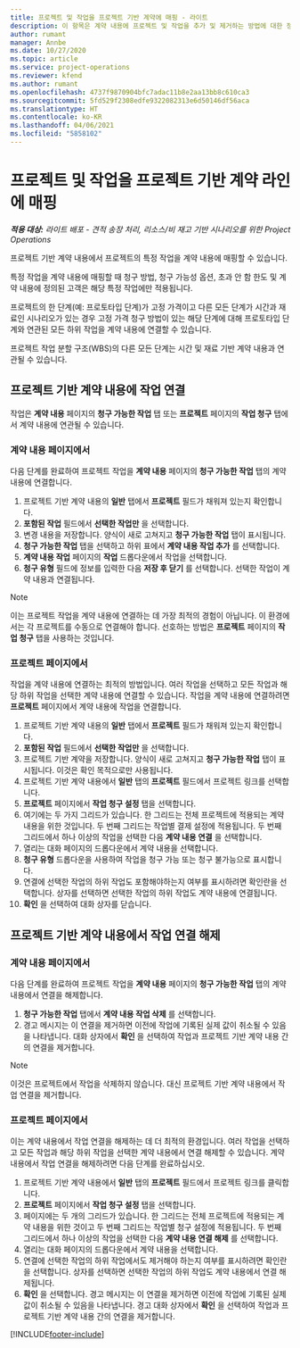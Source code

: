 ```yaml
---
title: 프로젝트 및 작업을 프로젝트 기반 계약에 매핑 - 라이트
description: 이 항목은 계약 내용에 프로젝트 및 작업을 추가 및 제거하는 방법에 대한 정보를 제공합니다.
author: rumant
manager: Annbe
ms.date: 10/27/2020
ms.topic: article
ms.service: project-operations
ms.reviewer: kfend
ms.author: rumant
ms.openlocfilehash: 4737f9870904bfc7adac11b8e2aa13bb8c610ca3
ms.sourcegitcommit: 5fd529f2308edfe9322082313e6d50146df56aca
ms.translationtype: HT
ms.contentlocale: ko-KR
ms.lasthandoff: 04/06/2021
ms.locfileid: "5858102"
---
```

# <a name="map-projects-and-tasks-to-a-project-based-contract-line"></a>프로젝트 및 작업을 프로젝트 기반 계약 라인에 매핑 

_**적용 대상:** 라이트 배포 - 견적 송장 처리, 리소스/비 재고 기반 시나리오를 위한 Project Operations_

프로젝트 기반 계약 내용에서 프로젝트의 특정 작업을 계약 내용에 매핑할 수 있습니다.

특정 작업을 계약 내용에 매핑할 때 청구 방법, 청구 가능성 옵션, 초과 안 함 한도 및 계약 내용에 정의된 고객은 해당 특정 작업에만 적용됩니다.

프로젝트의 한 단계(예: 프로토타입 단계)가 고정 가격이고 다른 모든 단계가 시간과 재료인 시나리오가 있는 경우 고정 가격 청구 방법이 있는 해당 단계에 대해 프로토타입 단계와 연관된 모든 하위 작업을 계약 내용에 연결할 수 있습니다.

프로젝트 작업 분할 구조(WBS)의 다른 모든 단계는 시간 및 재료 기반 계약 내용과 연관될 수 있습니다.

## <a name="associate-tasks-to-project-based-contract-lines"></a>프로젝트 기반 계약 내용에 작업 연결

작업은 **계약 내용** 페이지의 **청구 가능한 작업** 탭 또는 **프로젝트** 페이지의 **작업 청구** 탭에서 계약 내용에 연관될 수 있습니다.

### <a name="from-the-contract-line-page"></a>계약 내용 페이지에서

다음 단계를 완료하여 프로젝트 작업을 **계약 내용** 페이지의 **청구 가능한 작업** 탭의 계약 내용에 연결합니다.

1. 프로젝트 기반 계약 내용의 **일반** 탭에서 **프로젝트** 필드가 채워져 있는지 확인합니다.
2. **포함된 작업** 필드에서 **선택한 작업만** 을 선택합니다.
3. 변경 내용을 저장합니다. 양식이 새로 고쳐지고 **청구 가능한 작업** 탭이 표시됩니다.
4. **청구 가능한 작업** 탭을 선택하고 하위 표에서 **계약 내용 작업 추가** 를 선택합니다.
5. **계약 내용 작업** 페이지의 **작업** 드롭다운에서 작업을 선택합니다. 
6. **청구 유형** 필드에 정보를 입력한 다음 **저장 후 닫기** 를 선택합니다. 선택한 작업이 계약 내용과 연결됩니다.

> [!NOTE]
> 이는 프로젝트 작업을 계약 내용에 연결하는 데 가장 최적의 경험이 아닙니다. 이 환경에서는 각 프로젝트를 수동으로 연결해야 합니다. 선호하는 방법은 **프로젝트** 페이지의 **작업 청구** 탭을 사용하는 것입니다.

### <a name="from-the-project-page"></a>프로젝트 페이지에서

작업을 계약 내용에 연결하는 최적의 방법입니다. 여러 작업을 선택하고 모든 작업과 해당 하위 작업을 선택한 계약 내용에 연결할 수 있습니다. 작업을 계약 내용에 연결하려면 **프로젝트** 페이지에서 계약 내용에 작업을 연결합니다.

1. 프로젝트 기반 계약 내용의 **일반** 탭에서 **프로젝트** 필드가 채워져 있는지 확인합니다.
2. **포함된 작업** 필드에서 **선택한 작업만** 을 선택합니다.
3. 프로젝트 기반 계약을 저장합니다. 양식이 새로 고쳐지고 **청구 가능한 작업** 탭이 표시됩니다. 이것은 확인 목적으로만 사용됩니다.
4. 프로젝트 기반 계약 내용에서 **일반** 탭의 **프로젝트** 필드에서 프로젝트 링크를 선택합니다.
5. **프로젝트** 페이지에서 **작업 청구 설정** 탭을 선택합니다.
6. 여기에는 두 가지 그리드가 있습니다. 한 그리드는 전체 프로젝트에 적용되는 계약 내용을 위한 것입니다. 두 번째 그리드는 작업별 결제 설정에 적용됩니다. 두 번째 그리드에서 하나 이상의 작업을 선택한 다음 **계약 내용 연결** 을 선택합니다.
7. 열리는 대화 페이지의 드롭다운에서 계약 내용을 선택합니다.
8. **청구 유형** 드롭다운을 사용하여 작업을 청구 가능 또는 청구 불가능으로 표시합니다.
9. 연결에 선택한 작업의 하위 작업도 포함해야하는지 여부를 표시하려면 확인란을 선택합니다. 상자를 선택하면 선택한 작업의 하위 작업도 계약 내용에 연결됩니다.
10. **확인** 을 선택하여 대화 상자를 닫습니다.

## <a name="unassociate-tasks-from-project-based-contract-lines"></a>프로젝트 기반 계약 내용에서 작업 연결 해제

### <a name="from-the-contract-line-page"></a>계약 내용 페이지에서

다음 단계를 완료하여 프로젝트 작업을 **계약 내용** 페이지의 **청구 가능한 작업** 탭의 계약 내용에서 연결을 해제합니다.

1. **청구 가능한 작업** 탭에서 **계약 내용 작업 삭제** 를 선택합니다.
2. 경고 메시지는 이 연결을 제거하면 이전에 작업에 기록된 실제 값이 취소될 수 있음을 나타냅니다. 대화 상자에서 **확인** 을 선택하여 작업과 프로젝트 기반 계약 내용 간의 연결을 제거합니다. 

> [!NOTE]
> 이것은 프로젝트에서 작업을 삭제하지 않습니다. 대신 프로젝트 기반 계약 내용에서 작업 연결을 제거합니다.

### <a name="from-the-project-page"></a>프로젝트 페이지에서

이는 계약 내용에서 작업 연결을 해제하는 데 더 최적의 환경입니다. 여러 작업을 선택하고 모든 작업과 해당 하위 작업을 선택한 계약 내용에서 연결 해제할 수 있습니다. 계약 내용에서 작업 연결을 해제하려면 다음 단계를 완료하십시오.

1. 프로젝트 기반 계약 내용에서 **일반** 탭의 **프로젝트** 필드에서 프로젝트 링크를 클릭합니다.
2. **프로젝트** 페이지에서 **작업 청구 설정** 탭을 선택합니다.
3. 페이지에는 두 개의 그리드가 있습니다. 한 그리드는 전체 프로젝트에 적용되는 계약 내용을 위한 것이고 두 번째 그리드는 작업별 청구 설정에 적용됩니다. 두 번째 그리드에서 하나 이상의 작업을 선택한 다음 **계약 내용 연결 해제** 를 선택합니다.
4. 열리는 대화 페이지의 드롭다운에서 계약 내용을 선택합니다.
5. 연결에 선택한 작업의 하위 작업에서도 제거해야 하는지 여부를 표시하려면 확인란을 선택합니다. 상자를 선택하면 선택한 작업의 하위 작업도 계약 내용에서 연결 해제됩니다.
6. **확인** 을 선택합니다. 경고 메시지는 이 연결을 제거하면 이전에 작업에 기록된 실제 값이 취소될 수 있음을 나타냅니다. 경고 대화 상자에서 **확인** 을 선택하여 작업과 프로젝트 기반 계약 내용 간의 연결을 제거합니다.


[!INCLUDE[footer-include](../../includes/footer-banner.md)]
